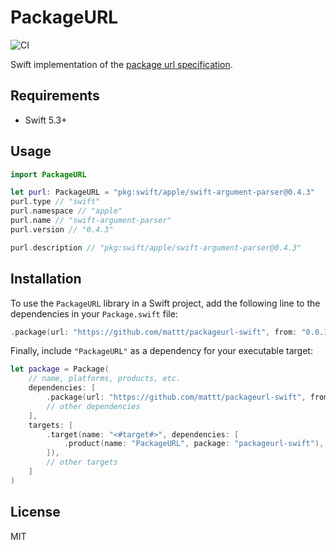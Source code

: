 # PackageURL

![CI][ci badge]

Swift implementation of the [package url specification][purl-spec].

## Requirements

- Swift 5.3+

## Usage

```swift
import PackageURL

let purl: PackageURL = "pkg:swift/apple/swift-argument-parser@0.4.3"
purl.type // "swift"
purl.namespace // "apple"
purl.name // "swift-argument-parser"
purl.version // "0.4.3"

purl.description // "pkg:swift/apple/swift-argument-parser@0.4.3"
```

## Installation

To use the `PackageURL` library in a Swift project,
add the following line to the dependencies in your `Package.swift` file:

```swift
.package(url: "https://github.com/mattt/packageurl-swift", from: "0.0.1"),
```

Finally, include `"PackageURL"` as a dependency for your executable target:

```swift
let package = Package(
    // name, platforms, products, etc.
    dependencies: [
        .package(url: "https://github.com/mattt/packageurl-swift", from: "0.0.1"),
        // other dependencies
    ],
    targets: [
        .target(name: "<#target#>", dependencies: [
            .product(name: "PackageURL", package: "packageurl-swift"),
        ]),
        // other targets
    ]
)
```

## License

MIT

[ci badge]: https://github.com/mattt/packageurl-swift/workflows/CI/badge.svg
[purl-spec]: https://github.com/package-url/purl-spec
